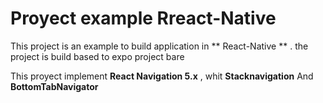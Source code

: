 # Proyect example Rreact-Native

This project is an example to build application in ** React-Native ** .
the project is build based to expo project bare 

This proyect implement **React Navigation 5.x** , whit **Stacknavigation** And **BottomTabNavigator**